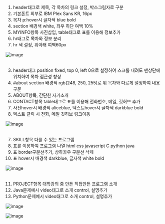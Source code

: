 
1. header태그로 제목, 각 목차의 링크 설정, 박스그림자로 구분
2. 기본폰트 외부로 IBM Plex Sans KR, 16px
3. 목차 p:hover시 글자색 blue bold 
4. section 배경색 white, 좌우 하단 여백 10%
5. MYINFO항목 사진삽입, table태그로 표를 이용해 정보추가
6. hr태그로 목차와 정보 분리
7. hr 색 설정, 위아래 여백60px

![image](https://github.com/rudgh4493/WebProgramming/assets/70314961/f8f8295a-5cf0-4978-a515-9dde625fba80)
<br><br>


3. header태그 position fixed, top 0, left 0으로 설정하여 스크롤 내려도 맨상단에 위치하여 목차 접근성 향상
4. #about section 배경색 rgb(248, 250, 255)로 위 목차와 다르게 설정하여 내용구분 
5. ABOUT항목, 간단한 자기소개
6. CONTACT항목 table태그로 표를 이용해 전화번호, 메일, 깃허브 추가
7. 사진hover시 배경색 aliceblue, 텍스트hover시 글자색 darkblue bold
8. 텍스트 클릭 시 전화, 메일 깃허브 링크이동
   
![image](https://github.com/rudgh4493/WebProgramming/assets/70314961/bdcd3d0b-7d0f-4912-9a35-3f9d2089891b)
<br><br>


7. SKILL항목 다룰 수 있는 프로그램
8. 표를 이용하여 프로그램 나열 html css javascript C python java
9. 표 border구분선추가, 상하좌우 구분선 삭제
10. 표 hover시 배경색 darkblue, 글자색 white bold

![image](https://github.com/rudgh4493/WebProgramming/assets/70314961/40a22e77-7b76-49e5-9cce-7c0fbf7971b8)
<br><br>


11. PROJECT항목 대학강의 중 만든 직접만든 프로그램 소개
12. Java문제예시 video태그로 소개 control, 설명추가
13. Python문제예시 video태그로 소개 control, 설명추가
    

![image](https://github.com/rudgh4493/WebProgramming/assets/70314961/421f5a2e-b16c-47e1-848f-c963f6e5d25f)



![image](https://github.com/rudgh4493/WebProgramming/assets/70314961/e6a2103f-8927-4ccd-a1e3-1afc35fe6537)
